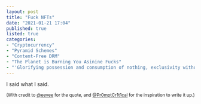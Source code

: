 ```yaml
---
layout: post
title: "Fuck NFTs"
date: "2021-01-21 17:04"
published: true
listed: true
categories:
- "Cryptocurrency"
- "Pyramid Schemes"
- "Content-Free DRM"
- "The Planet is Burning You Asinine Fucks"
- "'Glorifying possession and consumption of nothing, exclusivity without meaning, receipts over creation, resale over appreciation'"
---
```


I said what I said.

<small>(With credit to <a href="https://twitter.com/eevee/status/1484258337281626114">@eevee</a> for the quote, and <a href="https://twitter.com/Pr0mptCr1t1cal/status/1484384876224651266">@Pr0mptCr1t1cal</a> for the inspiration to write it up.)</small>
